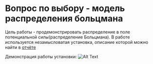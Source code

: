 # Вопрос по выбору - модель распределения больцмана

Цель работы - продемонстрировать распределение в поле потенциальной силы(распределение Больцмана). В работе используется незамысловатая установка, описание которой можно найти в [отчёте]()

Демонстрация работы установки:
![Alt Text]()